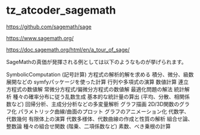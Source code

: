 # tz_atcoder_sagemath

https://github.com/sagemath/sage

https://www.sagemath.org/

https://doc.sagemath.org/html/en/a_tour_of_sage/

SageMathの真価が発揮される例としては以下のようなものが挙げられます。

  SymbolicComputation (記号計算)
  方程式の解析的解を求める
  積分、微分、級数展開などの symfyパッケージを使った計算
  行列や多項式の演算
  数値計算
  連立方程式の数値解
  常微分方程式/偏微分方程式の数値解
  最適化問題の解法
  統計解析
  種々の確率分布に従う乱数生成
  基本的な統計量の算出 (平均、分散、相関係数など)
  回帰分析、主成分分析などの多変量解析
  グラフ描画
  2D/3D関数のグラフ化
  パラメトリック曲線/曲面のプロット
  グラフのアニメーション化
  代数学、代数幾何
  有限体上の演算
  代数多様体、代数曲線の作成と性質の解析
  組合せ論、整数論
  種々の組合せ関数 (階乗、二項係数など)
  素数、べき乗根の計算
